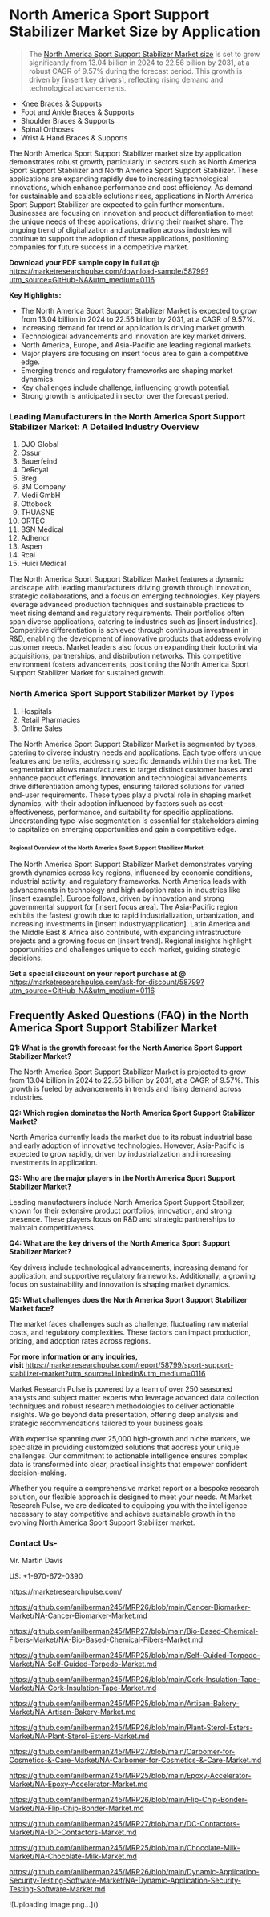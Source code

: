 <h1>North America Sport Support Stabilizer Market&nbsp;Size by Application</h1><blockquote><p>The <a href="https://marketresearchpulse.com/download-sample/58799?utm_source=GitHub-NA&amp;utm_medium=0116">North America Sport Support Stabilizer Market size</a> is set to grow significantly from 13.04 billion in 2024 to 22.56 billion by 2031, at a robust CAGR of 9.57% during the forecast period. This growth is driven by [insert key drivers], reflecting rising demand and technological advancements.</p></blockquote><ul><li>Knee Braces & Supports<li> Foot and Ankle Braces & Supports<li> Shoulder Braces & Supports<li> Spinal Orthoses<li> Wrist & Hand Braces & Supports</li></ul><p>The North America Sport Support Stabilizer market size by application demonstrates robust growth, particularly in sectors such as North America Sport Support Stabilizer and North America Sport Support Stabilizer. These applications are expanding rapidly due to increasing technological innovations, which enhance performance and cost efficiency. As demand for sustainable and scalable solutions rises, applications in North America Sport Support Stabilizer are expected to gain further momentum. Businesses are focusing on innovation and product differentiation to meet the unique needs of these applications, driving their market share. The ongoing trend of digitalization and automation across industries will continue to support the adoption of these applications, positioning companies for future success in a competitive market.</p><p><strong>Download your PDF sample copy in full at @ </strong><a href="https://marketresearchpulse.com/download-sample/58799?utm_source=GitHub-NA&amp;utm_medium=0116">https://marketresearchpulse.com/download-sample/58799?utm_source=GitHub-NA&amp;utm_medium=0116</a></p><p><strong>Key Highlights: </strong></p><ul><li>The North America Sport Support Stabilizer Market is expected to grow from 13.04 billion in 2024 to 22.56 billion by 2031, at a CAGR of 9.57%.</li><li>Increasing demand for trend or application is driving market growth.</li><li>Technological advancements and innovation are key market drivers.</li><li>North America, Europe, and Asia-Pacific are leading regional markets.</li><li>Major players are focusing on insert focus area to gain a competitive edge.</li><li>Emerging trends and regulatory frameworks are shaping market dynamics.</li><li>Key challenges include challenge, influencing growth potential.</li><li>Strong growth is anticipated in sector over the forecast period.</li></ul><h3>Leading Manufacturers in the North America Sport Support Stabilizer Market: A Detailed Industry Overview</h3><ol><li>DJO Global</li><li>Ossur</li><li>Bauerfeind</li><li>DeRoyal</li><li>Breg</li><li>3M Company</li><li>Medi GmbH</li><li>Ottobock</li><li>THUASNE</li><li>ORTEC</li><li>BSN Medical</li><li>Adhenor</li><li>Aspen</li><li>Rcai</li><li>Huici Medical</li></ol><div class="flex max-w-full flex-col flex-grow"><div class="min-h-8 text-message flex w-full flex-col items-end gap-2 whitespace-normal break-words [.text-message+&amp;]:mt-5" dir="auto" data-message-author-role="assistant" data-message-id="fd8432e4-4910-450d-b182-61b7bfb0a01f" data-message-model-slug="gpt-4o"><div class="flex w-full flex-col gap-1 empty:hidden first:pt-[3px]"><div class="markdown prose w-full break-words dark:prose-invert light"><p>The North America Sport Support Stabilizer Market features a dynamic landscape with leading manufacturers driving growth through innovation, strategic collaborations, and a focus on emerging technologies. Key players leverage advanced production techniques and sustainable practices to meet rising demand and regulatory requirements. Their portfolios often span diverse applications, catering to industries such as [insert industries]. Competitive differentiation is achieved through continuous investment in R&amp;D, enabling the development of innovative products that address evolving customer needs. Market leaders also focus on expanding their footprint via acquisitions, partnerships, and distribution networks. This competitive environment fosters advancements, positioning the North America Sport Support Stabilizer Market for sustained growth.</p></div></div></div></div><h3>North America Sport Support Stabilizer Market by Types</h3><ol><li>Hospitals<li> Retail Pharmacies<li> Online Sales</li></ol><div class="flex max-w-full flex-col flex-grow"><div class="min-h-8 text-message flex w-full flex-col items-end gap-2 whitespace-normal break-words [.text-message+&amp;]:mt-5" dir="auto" data-message-author-role="assistant" data-message-id="084470be-0bb7-4664-bddf-5156b4f41249" data-message-model-slug="gpt-4o-mini"><div class="flex w-full flex-col gap-1 empty:hidden first:pt-[3px]"><div class="markdown prose w-full break-words dark:prose-invert light"><p>The North America Sport Support Stabilizer Market is segmented by types, catering to diverse industry needs and applications. Each type offers unique features and benefits, addressing specific demands within the market. The segmentation allows manufacturers to target distinct customer bases and enhance product offerings. Innovation and technological advancements drive differentiation among types, ensuring tailored solutions for varied end-user requirements. These types play a pivotal role in shaping market dynamics, with their adoption influenced by factors such as cost-effectiveness, performance, and suitability for specific applications. Understanding type-wise segmentation is essential for stakeholders aiming to capitalize on emerging opportunities and gain a competitive edge.</p></div></div></div></div><h3><span style="font-size: 11px;">Regional Overview of the North America Sport Support Stabilizer Market</span></h3><div class="flex max-w-full flex-col flex-grow"><div class="min-h-8 text-message flex w-full flex-col items-end gap-2 whitespace-normal break-words [.text-message+&amp;]:mt-5" dir="auto" data-message-author-role="assistant" data-message-id="e9038762-ce64-4e30-91c9-9bd413514231" data-message-model-slug="gpt-4o-mini"><div class="flex w-full flex-col gap-1 empty:hidden first:pt-[3px]"><div class="markdown prose w-full break-words dark:prose-invert light"><p>The North America Sport Support Stabilizer Market demonstrates varying growth dynamics across key regions, influenced by economic conditions, industrial activity, and regulatory frameworks. North America leads with advancements in technology and high adoption rates in industries like [insert example]. Europe follows, driven by innovation and strong governmental support for [insert focus area]. The Asia-Pacific region exhibits the fastest growth due to rapid industrialization, urbanization, and increasing investments in [insert industry/application]. Latin America and the Middle East &amp; Africa also contribute, with expanding infrastructure projects and a growing focus on [insert trend]. Regional insights highlight opportunities and challenges unique to each market, guiding strategic decisions.</p></div></div></div></div><p><strong>Get a special discount on your report purchase at @ </strong><a href="https://marketresearchpulse.com/ask-for-discount/58799?utm_source=GitHub-NA&amp;utm_medium=0116">https://marketresearchpulse.com/ask-for-discount/58799?utm_source=GitHub-NA&amp;utm_medium=0116</a></p><h2>Frequently Asked Questions (FAQ) in the North America Sport Support Stabilizer Market</h2><p><strong>Q1: What is the growth forecast for the North America Sport Support Stabilizer Market?</strong></p><p>The North America Sport Support Stabilizer Market is projected to grow from 13.04 billion in 2024 to 22.56 billion by 2031, at a CAGR of 9.57%. This growth is fueled by advancements in trends and rising demand across industries.</p><p><strong>Q2: Which region dominates the North America Sport Support Stabilizer Market?</strong></p><p>North America currently leads the market due to its robust industrial base and early adoption of innovative technologies. However, Asia-Pacific is expected to grow rapidly, driven by industrialization and increasing investments in application.</p><p><strong>Q3: Who are the major players in the North America Sport Support Stabilizer Market?</strong></p><p>Leading manufacturers include North America Sport Support Stabilizer, known for their extensive product portfolios, innovation, and strong presence. These players focus on R&amp;D and strategic partnerships to maintain competitiveness.</p><p><strong>Q4: What are the key drivers of the North America Sport Support Stabilizer Market?</strong></p><p>Key drivers include technological advancements, increasing demand for application, and supportive regulatory frameworks. Additionally, a growing focus on sustainability and innovation is shaping market dynamics.</p><p><strong>Q5: What challenges does the North America Sport Support Stabilizer Market face?</strong></p><p>The market faces challenges such as challenge, fluctuating raw material costs, and regulatory complexities. These factors can impact production, pricing, and adoption rates across regions.</p><p><strong>For more information or any inquiries, visit&nbsp;</strong><a href="https://marketresearchpulse.com/report/58799/sport-support-stabilizer-market?utm_source=Linkedin&utm_medium=0116">https://marketresearchpulse.com/report/58799/sport-support-stabilizer-market?utm_source=Linkedin&utm_medium=0116</a></p><p>Market Research Pulse is powered by a team of over 250 seasoned analysts and subject matter experts who leverage advanced data collection techniques and robust research methodologies to deliver actionable insights. We go beyond data presentation, offering deep analysis and strategic recommendations tailored to your business goals.</p><p>With expertise spanning over 25,000 high-growth and niche markets, we specialize in providing customized solutions that address your unique challenges. Our commitment to actionable intelligence ensures complex data is transformed into clear, practical insights that empower confident decision-making.</p><p>Whether you require a comprehensive market report or a bespoke research solution, our flexible approach is designed to meet your needs. At Market Research Pulse, we are dedicated to equipping you with the intelligence necessary to stay competitive and achieve sustainable growth in the evolving North America Sport Support Stabilizer market.</p><h3><strong>Contact Us-</strong></h3><p>Mr. Martin Davis</p><p>US: +1-970-672-0390</p><p>https://marketresearchpulse.com/</p><p><a href="https://github.com/anilberman245/MRP26/blob/main/Cancer-Biomarker-Market/NA-Cancer-Biomarker-Market.md">https://github.com/anilberman245/MRP26/blob/main/Cancer-Biomarker-Market/NA-Cancer-Biomarker-Market.md</a></p><p><a href="https://github.com/anilberman245/MRP27/blob/main/Bio-Based-Chemical-Fibers-Market/NA-Bio-Based-Chemical-Fibers-Market.md">https://github.com/anilberman245/MRP27/blob/main/Bio-Based-Chemical-Fibers-Market/NA-Bio-Based-Chemical-Fibers-Market.md</a></p><p><a href="https://github.com/anilberman245/MRP25/blob/main/Self-Guided-Torpedo-Market/NA-Self-Guided-Torpedo-Market.md">https://github.com/anilberman245/MRP25/blob/main/Self-Guided-Torpedo-Market/NA-Self-Guided-Torpedo-Market.md</a></p><p><a href="https://github.com/anilberman245/MRP26/blob/main/Cork-Insulation-Tape-Market/NA-Cork-Insulation-Tape-Market.md">https://github.com/anilberman245/MRP26/blob/main/Cork-Insulation-Tape-Market/NA-Cork-Insulation-Tape-Market.md</a></p><p><a href="https://github.com/anilberman245/MRP25/blob/main/Artisan-Bakery-Market/NA-Artisan-Bakery-Market.md">https://github.com/anilberman245/MRP25/blob/main/Artisan-Bakery-Market/NA-Artisan-Bakery-Market.md</a></p><p><a href="https://github.com/anilberman245/MRP26/blob/main/Plant-Sterol-Esters-Market/NA-Plant-Sterol-Esters-Market.md">https://github.com/anilberman245/MRP26/blob/main/Plant-Sterol-Esters-Market/NA-Plant-Sterol-Esters-Market.md</a></p><p><a href="https://github.com/anilberman245/MRP27/blob/main/Carbomer-for-Cosmetics-&-Care-Market/NA-Carbomer-for-Cosmetics-&-Care-Market.md">https://github.com/anilberman245/MRP27/blob/main/Carbomer-for-Cosmetics-&-Care-Market/NA-Carbomer-for-Cosmetics-&-Care-Market.md</a></p><p><a href="https://github.com/anilberman245/MRP25/blob/main/Epoxy-Accelerator-Market/NA-Epoxy-Accelerator-Market.md">https://github.com/anilberman245/MRP25/blob/main/Epoxy-Accelerator-Market/NA-Epoxy-Accelerator-Market.md</a></p><p><a href="https://github.com/anilberman245/MRP26/blob/main/Flip-Chip-Bonder-Market/NA-Flip-Chip-Bonder-Market.md">https://github.com/anilberman245/MRP26/blob/main/Flip-Chip-Bonder-Market/NA-Flip-Chip-Bonder-Market.md</a></p><p><a href="https://github.com/anilberman245/MRP27/blob/main/DC-Contactors-Market/NA-DC-Contactors-Market.md">https://github.com/anilberman245/MRP27/blob/main/DC-Contactors-Market/NA-DC-Contactors-Market.md</a></p><p><a href="https://github.com/anilberman245/MRP25/blob/main/Chocolate-Milk-Market/NA-Chocolate-Milk-Market.md">https://github.com/anilberman245/MRP25/blob/main/Chocolate-Milk-Market/NA-Chocolate-Milk-Market.md</a></p><p><a href="https://github.com/anilberman245/MRP26/blob/main/Dynamic-Application-Security-Testing-Software-Market/NA-Dynamic-Application-Security-Testing-Software-Market.md">https://github.com/anilberman245/MRP26/blob/main/Dynamic-Application-Security-Testing-Software-Market/NA-Dynamic-Application-Security-Testing-Software-Market.md</a></p>
![Uploading image.png…]()
